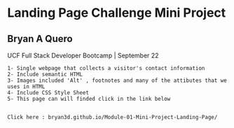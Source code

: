 # Landing Page Challenge Mini Project
## Bryan A Quero
UCF Full Stack Developer Bootcamp | September 22

~~~/Build a landing page using HTML and CSS ~~~
1- Single webpage that collects a visitor's contact information
2- Include semantic HTML
3- Images included 'Alt' , footnotes and many of the attibutes that we uses in HTML
4- Include CSS Style Sheet 
5- This page can will finded click in the link below


Click here : bryan3d.github.io/Module-01-Mini-Project-Landing-Page/
